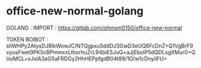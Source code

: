 # office-new-normal-golang

GOLANG :
IMPORT : https://gitlab.com/ohmsm0150/office-new-normal

TOKEN BOIBOT :
shWHPy2AtysDJ8IkWowJC/NTQgpxu5ddDJ3GwD3eUQ6FcDnZ+Q1VgBrF9xyusFwet9PK5cBPmmxxLthorhuZrL94biE5JuQ+aJjEboIP5dQDLsgXMur0+QiioiMCL+xJxlA3aG5aFRDGy2HhHEPpfgdB04t89/1O/w1cDnyilFU=
